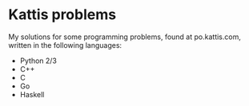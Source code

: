 # Kattis problems
My solutions for some programming problems, found at po.kattis.com, written in the following languages:<br>
<ul>
  <li>Python 2/3<br></li>
  <li>C++</li>
  <li>C</li>
  <li>Go</li>
  <li>Haskell</li>
</ul>
